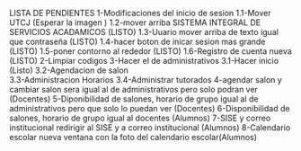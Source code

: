 LISTA DE PENDIENTES
1-Modificaciones del inicio de sesion
    1.1-Mover UTCJ (Esperar la imagen )
    1.2-mover arriba SISTEMA INTEGRAL DE SERVICIOS ACADAMICOS (LISTO) 
    1.3-Uuario mover arriba de texto igual que contraseña (LISTO)
    1.4-hacer boton de inicar sesion mas grande (LISTO)
    1.5-poner contorno al rededor (LISTO)
    1.6-Registro de cuenta nueva (LISTO)
2-Limpiar codigos
3-Hacer el de administrativos
    3.1-Hacer inicio (Listo)
    3.2-Agendacion de salon     
    3.3-Administracion Horarios
    3.4-Administrar tutorados
4-agendar salon y cambiar salon sera igual al de administrativos pero solo podran ver (Docentes)
5-Diponibilidad de salones, horario de grupo igual al de administrativos pero que solo lo puedan ver (Docentes)
6-Disponibilidad de salones, horario de grupo igual al docentes (Alumnos)
7-SISE y correo institucional redirigir al SISE y a correo institucional (Alumnos)
8-Calendario escolar nueva ventana con la foto del calendario escolar(Alumnos)